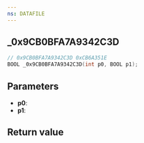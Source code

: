 ```yaml
---
ns: DATAFILE
---
```

## _0x9CB0BFA7A9342C3D

```c
// 0x9CB0BFA7A9342C3D 0xCB6A351E
BOOL _0x9CB0BFA7A9342C3D(int p0, BOOL p1);
```


## Parameters
* **p0**: 
* **p1**: 

## Return value
